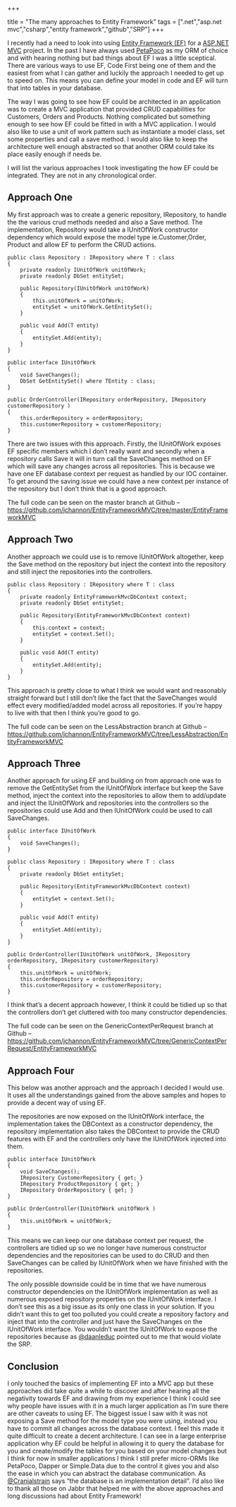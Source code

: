 +++

title = "The many approaches to Entity Framework"
tags = [".net","asp.net mvc","csharp","entity framework","github","SRP"]
+++

I recently had a need to look into using [Entity Framework (EF)][1] for a [ASP.NET MVC][2] project. In the past I have always used [PetaPoco][3] as my ORM of choice and with hearing nothing but bad things about EF I was a little sceptical. There are various ways to use EF, Code First being one of them and the easiest from what I can gather and luckily the approach I needed to get up to speed on. This means you can define your model in code and EF will turn that into tables in your database.

The way I was going to see how EF could be architected in an application was to create a MVC application that provided CRUD capabilities for Customers, Orders and Products. Nothing complicated but something enough to see how EF could be fitted in with a MVC application. I would also like to use a unit of work pattern such as instantiate a model class, set some properties and call a save method. I would also like to keep the architecture well enough abstracted so that another ORM could take its place easily enough if needs be.

I will list the various approaches I took investigating the how EF could be integrated. They are not in any chronological order.

<!--more-->

## Approach One

My first approach was to create a generic repository, IRepository, to handle the the various crud methods needed and also a Save method. The implementation, Repository would take a IUnitOfWork constructor dependency which would expose the model type ie.Customer,Order, Product and allow EF to perform the CRUD actions.

	public class Repository : IRepository where T : class
	{
	    private readonly IUnitOfWork unitOfWork;
	    private readonly DbSet entitySet;
	
	    public Repository(IUnitOfWork unitOfWork)
	    {
	        this.unitOfWork = unitOfWork;
	        entitySet = unitOfWork.GetEntitySet();
	    }
	
	    public void Add(T entity)
	    {
	        entitySet.Add(entity);        
	    }
	}
	
	public interface IUnitOfWork
	{
	    void SaveChanges();
	    DbSet GetEntitySet() where TEntity : class;
	}
	
	public OrderController(IRepository orderRepository, IRepository customerRepository )
	{
	    this.orderRepository = orderRepository;
	    this.customerRepository = customerRepository;
	}

There are two issues with this approach. Firstly, the IUnitOfWork exposes EF specific members which I don’t really want and secondly when a repository calls Save it will in turn call the SaveChanges method on EF which will save any changes across all repositories. This is because we have one EF database context per request as handled by our IOC container. To get around the saving issue we could have a new context per instance of the repository but I don’t think that is a good approach.

The full code can be seen on the master branch at Github – [https://github.com/jchannon/EntityFrameworkMVC/tree/master/EntityFrameworkMVC
](https://github.com/jchannon/EntityFrameworkMVC/tree/master/EntityFrameworkMVC)

## Approach Two

Another approach we could use is to remove IUnitOfWork altogether, keep the Save method on the repository but inject the context into the repository and still inject the repositories into the controllers.

	public class Repository : IRepository where T : class
	{
	    private readonly EntityFrameworkMvcDbContext context;
	    private readonly DbSet entitySet;
	
	    public Repository(EntityFrameworkMvcDbContext context)
	    {
	        this.context = context;
	        entitySet = context.Set();
	    }
	
	    public void Add(T entity)
	    {
	        entitySet.Add(entity);
	    }
	}

This approach is pretty close to what I think we would want and reasonably straight forward but I still don’t like the fact that the SaveChanges would effect every modified/added model across all repositories. If you’re happy to live with that then I think you’re good to go.

The full code can be seen on the LessAbstraction branch at Github – [https://github.com/jchannon/EntityFrameworkMVC/tree/LessAbstraction/EntityFrameworkMVC
](https://github.com/jchannon/EntityFrameworkMVC/tree/LessAbstraction/EntityFrameworkMVC)

## Approach Three

Another approach for using EF and building on from approach one was to remove the GetEntitySet from the IUnitOfWork interface but keep the Save method, inject the context into the repositories to allow them to add/update and inject the IUnitOfWork and repositories into the controllers so the repositories could use Add and then IUnitOfWork could be used to call SaveChanges.

	public interface IUnitOfWork
	{
	    void SaveChanges();
	}
	
	public class Repository : IRepository where T : class
	{
	    private readonly DbSet entitySet;
	
	    public Repository(EntityFrameworkMvcDbContext context)
	    {
	        entitySet = context.Set();
	    }
	
	    public void Add(T entity)
	    {
	        entitySet.Add(entity);  
	    }
	}
	
	public OrderController(IUnitOfWork unitOfWork, IRepository orderRepository, IRepository customerRepository)
	{
	    this.unitOfWork = unitOfWork;
	    this.orderRepository = orderRepository;
	    this.customerRepository = customerRepository;
	}

I think that’s a decent approach however, I think it could be tidied up so that the controllers don’t get cluttered with too many constructor dependencies.

The full code can be seen on the GenericContextPerRequest branch at Github – [https://github.com/jchannon/EntityFrameworkMVC/tree/GenericContextPerRequest/EntityFrameworkMVC
](https://github.com/jchannon/EntityFrameworkMVC/tree/GenericContextPerRequest/EntityFrameworkMVC)

## Approach Four

This below was another approach and the approach I decided I would use. It uses all the understandings gained from the above samples and hopes to provide a decent way of using EF.

The repositories are now exposed on the IUnitOfWork interface, the implementation takes the DBContext as a constructor dependency, the repository implementation also takes the DBContext to provide the CRUD features with EF and the controllers only have the IUnitOfWork injected into them.

	public interface IUnitOfWork
	{
	    void SaveChanges();
	    IRepository CustomerRepository { get; }
	    IRepository ProductRepository { get; }
	    IRepository OrderRepository { get; }
	}
	
	public OrderController(IUnitOfWork unitOfWork )
	{
	    this.unitOfWork = unitOfWork;
	}

This means we can keep our one database context per request, the controllers are tidied up so we no longer have numerous constructor dependencies and the repositories can be used to do CRUD and then SaveChanges can be called by IUnitOfWork when we have finished with the repositories.

The only possible downside could be in time that we have numerous constructor dependencies on the IUnitOfWork implementation as well as numerous exposed repository properties on the IUnitOfWork interface. I don’t see this as a big issue as its only one class in your solution. If you didn’t want this to get too polluted you could create a repository factory and inject that into the controller and just have the SaveChanges on the IUnitOfWork interface. You wouldn’t want the IUnitOfWork to expose the repositories because as [@daanleduc][4] pointed out to me that would violate the SRP.

## Conclusion

I only touched the basics of implementing EF into a MVC app but these approaches did take quite a while to discover and after hearing all the negativity towards EF and drawing from my experience I think I could see why people have issues with it in a much larger application as I’m sure there are other caveats to using EF. The biggest issue I saw with it was not exposing a Save method for the model type you were using, instead you have to commit all changes across the database context. I feel this made it quite difficult to create a decent architecture. I can see in a large enterprise application why EF could be helpful in allowing it to query the database for you and create/modify the tables for you based on your model changes but I think for now in smaller applications I think I still prefer micro-ORMs like PetaPoco, Dapper or Simple.Data due to the control it gives you and also the ease in which you can abstract the database communication. As [@Cranialstrain][5] says “the database is an implementation detail”. I’d also like to thank all those on Jabbr that helped me with the above approaches and long discussions had about Entity Framework!

   [1]: http://www.asp.net/entity-framework
   [2]: http://www.asp.net/mvc
   [3]: http://www.toptensoftware.com/petapoco/
   [4]: https://twitter.com/daanleduc
   [5]: https://twitter.com/Cranialstrain
  
